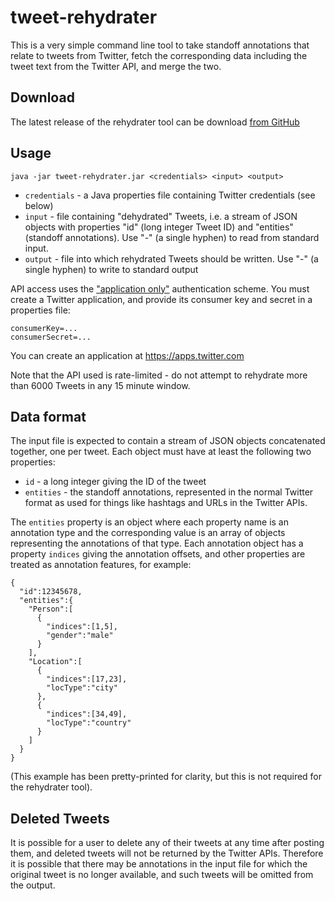 # tweet-rehydrater

This is a very simple command line tool to take standoff annotations that relate to tweets from Twitter, fetch the corresponding data including the tweet text from the Twitter API, and merge the two.

## Download

The latest release of the rehydrater tool can be download [from GitHub][1]

## Usage

    java -jar tweet-rehydrater.jar <credentials> <input> <output>

  - `credentials` - a Java properties file containing Twitter credentials (see below)
  - `input` - file containing "dehydrated" Tweets, i.e. a stream of JSON objects with properties "id" (long integer Tweet ID) and "entities" (standoff annotations).  Use "-" (a single hyphen) to read from standard input.
  - `output` - file into which rehydrated Tweets should be written.  Use "-" (a single hyphen) to write to standard output

API access uses the ["application only"][2] authentication scheme.  You must create a Twitter application, and provide its consumer key and secret in a properties file:

    consumerKey=...
    consumerSecret=...

You can create an application at https://apps.twitter.com

Note that the API used is rate-limited - do not attempt to rehydrate more than 6000 Tweets in any 15 minute window.

## Data format

The input file is expected to contain a stream of JSON objects concatenated together, one per tweet.  Each object must have at least the following two properties:

 - `id` - a long integer giving the ID of the tweet
 - `entities` - the standoff annotations, represented in the normal Twitter format as used for things like hashtags and URLs in the Twitter APIs.

The `entities` property is an object where each property name is an annotation type and the corresponding value is an array of objects representing the annotations of that type.  Each annotation object has a property `indices` giving the annotation offsets, and other properties are treated as annotation features, for example:

    {
      "id":12345678,
      "entities":{
        "Person":[
          {
            "indices":[1,5],
            "gender":"male"
          }
        ],
        "Location":[
          {
            "indices":[17,23],
            "locType":"city"
          },
          {
            "indices":[34,49],
            "locType":"country"
          }
        ]
      }
    }

(This example has been pretty-printed for clarity, but this is not required for the rehydrater tool).

## Deleted Tweets

It is possible for a user to delete any of their tweets at any time after posting them, and deleted tweets will not be returned by the Twitter APIs.  Therefore it is possible that there may be annotations in the input file for which the original tweet is no longer available, and such tweets will be omitted from the output.


 [1]: https://github.com/GateNLP/tweet-rehydrater/releases/latest
 [2]: https://dev.twitter.com/oauth/application-only
